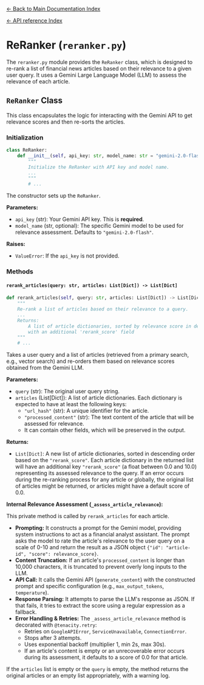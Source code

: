 [← Back to Main Documentation Index](../index.md)  

[← API reference Index](./index.md)

# ReRanker (`reranker.py`)

The `reranker.py` module provides the `ReRanker` class, which is designed to re-rank a list of financial news articles based on their relevance to a given user query. It uses a Gemini Large Language Model (LLM) to assess the relevance of each article.

## `ReRanker` Class

This class encapsulates the logic for interacting with the Gemini API to get relevance scores and then re-sorts the articles.

### Initialization

```python
class ReRanker:
    def __init__(self, api_key: str, model_name: str = "gemini-2.0-flash"):
        """
        Initialize the ReRanker with API key and model name.
        ...
        """
        # ...
```

The constructor sets up the `ReRanker`.

**Parameters:**

*   `api_key` (str): Your Gemini API key. This is **required**.
*   `model_name` (str, optional): The specific Gemini model to be used for relevance assessment. Defaults to `"gemini-2.0-flash"`.

**Raises:**

*   `ValueError`: If the `api_key` is not provided.

### Methods

#### `rerank_articles(query: str, articles: List[Dict]) -> List[Dict]`

```python
def rerank_articles(self, query: str, articles: List[Dict]) -> List[Dict]:
    """
    Re-rank a list of articles based on their relevance to a query.
    ...
    Returns:
        A list of article dictionaries, sorted by relevance score in descending order,
        with an additional 'rerank_score' field
    """
    # ...
```
Takes a user query and a list of articles (retrieved from a primary search, e.g., vector search) and re-orders them based on relevance scores obtained from the Gemini LLM.

**Parameters:**

*   `query` (str): The original user query string.
*   `articles` (List[Dict]): A list of article dictionaries. Each dictionary is expected to have at least the following keys:
    *   `"url_hash"` (str): A unique identifier for the article.
    *   `"processed_content"` (str): The text content of the article that will be assessed for relevance.
    *   It can contain other fields, which will be preserved in the output.

**Returns:**

*   `List[Dict]`: A new list of article dictionaries, sorted in descending order based on the `"rerank_score"`. Each article dictionary in the returned list will have an additional key `"rerank_score"` (a float between 0.0 and 10.0) representing its assessed relevance to the query. If an error occurs during the re-ranking process for any article or globally, the original list of articles might be returned, or articles might have a default score of 0.0.

**Internal Relevance Assessment (`_assess_article_relevance`):**

This private method is called by `rerank_articles` for each article.

*   **Prompting:** It constructs a prompt for the Gemini model, providing system instructions to act as a financial analyst assistant. The prompt asks the model to rate the article's relevance to the user query on a scale of 0-10 and return the result as a JSON object `{"id": "article-id", "score": relevance_score}`.
*   **Content Truncation:** If an article's `processed_content` is longer than 10,000 characters, it is truncated to prevent overly long inputs to the LLM.
*   **API Call:** It calls the Gemini API (`generate_content`) with the constructed prompt and specific configuration (e.g., `max_output_tokens`, `temperature`).
*   **Response Parsing:** It attempts to parse the LLM's response as JSON. If that fails, it tries to extract the score using a regular expression as a fallback.
*   **Error Handling & Retries:** The `_assess_article_relevance` method is decorated with `@tenacity.retry`:
    *   Retries on `GoogleAPIError`, `ServiceUnavailable`, `ConnectionError`.
    *   Stops after 3 attempts.
    *   Uses exponential backoff (multiplier 1, min 2s, max 30s).
    *   If an article's content is empty or an unrecoverable error occurs during its assessment, it defaults to a score of 0.0 for that article.

If the `articles` list is empty or the `query` is empty, the method returns the original articles or an empty list appropriately, with a warning log.
